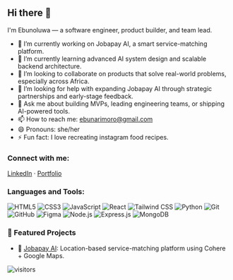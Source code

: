 ## Hi there 👋

<!--
**EbunoluwaArimoro/EbunoluwaArimoro** is a ✨ _special_ ✨ repository because its `README.md` (this file) appears on your GitHub profile.

Here are some ideas to get you started:
-->
I'm Ebunoluwa — a software engineer, product builder, and team lead.

- 🔭 I’m currently working on Jobapay AI, a smart service-matching platform.
- 🌱 I’m currently learning advanced AI system design and scalable backend architecture.
- 👯 I’m looking to collaborate on products that solve real-world problems, especially across Africa.
- 🤔 I’m looking for help with expanding Jobapay AI through strategic partnerships and early-stage feedback.
- 💬 Ask me about building MVPs, leading engineering teams, or shipping AI-powered tools.
- 📫 How to reach me: ebunarimoro@gmail.com
- 😄 Pronouns: she/her
- ⚡ Fun fact: I love recreating instagram food recipes.

### Connect with me:
[LinkedIn](https://www.linkedin.com/in/ebunoluwaarimoro) · [Portfolio](https://www.ebunoluwa-arimoro.com/)

### Languages and Tools:
![HTML5](https://img.shields.io/badge/html5-%23E34F26.svg?&style=flat&logo=html5&logoColor=white)
![CSS3](https://img.shields.io/badge/css3-%231572B6.svg?&style=flat&logo=css3&logoColor=white)
![JavaScript](https://img.shields.io/badge/javascript-%23323330.svg?&style=flat&logo=javascript&logoColor=%23F7DF1E)
![React](https://img.shields.io/badge/react-%2320232a.svg?&style=flat&logo=react&logoColor=%2361DAFB)
![Tailwind CSS](https://img.shields.io/badge/tailwindcss-%2306B6D4.svg?&style=flat&logo=tailwind-css&logoColor=white)
![Python](https://img.shields.io/badge/python-%23323330.svg?&style=flat&logo=python&logoColor=yellow)
![Git](https://img.shields.io/badge/git-%23F05033.svg?&style=flat&logo=git&logoColor=white)
![GitHub](https://img.shields.io/badge/github-%23121011.svg?&style=flat&logo=github&logoColor=white)
![Figma](https://img.shields.io/badge/figma-%23F24E1E.svg?&style=flat&logo=figma&logoColor=white)
![Node.js](https://img.shields.io/badge/node.js-%23339933.svg?&style=flat&logo=node.js&logoColor=white)
![Express.js](https://img.shields.io/badge/express.js-%23404d59.svg?&style=flat&logo=express&logoColor=white)
![MongoDB](https://img.shields.io/badge/mongodb-%2347A248.svg?&style=flat&logo=mongodb&logoColor=white)

### 🚀 Featured Projects
- 🔗 [Jobapay AI]([https://github.com/yourusername/jobapay-ai](https://github.com/EbunoluwaArimoro/jobapay-ai-service-matcher)): Location-based service-matching platform using Cohere + Google Maps.

![visitors](https://visitor-badge.laobi.icu/badge?page_id=YourUsername.YourUsername)


